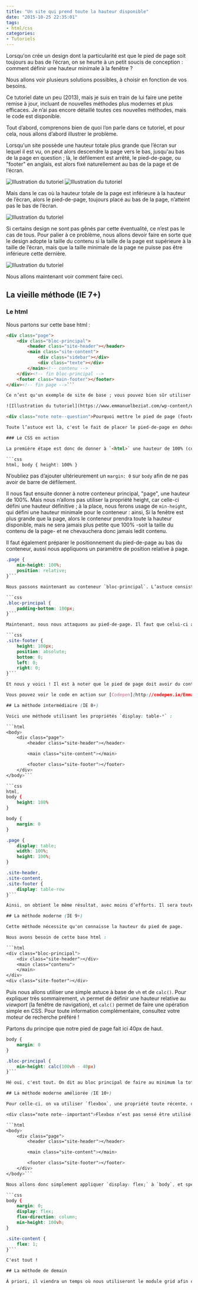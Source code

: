 ```yaml
---
title: "Un site qui prend toute la hauteur disponible"
date: "2015-10-25 22:35:01"
tags:
- html/css
categories:
- Tutoriels
---
```


Lorsqu'on crée un design dont la particularité est que le pied de page soit toujours au bas de l’écran, on se heurte à un petit soucis de conception : comment définir une hauteur minimale à la fenêtre ?

Nous allons voir plusieurs solutions possibles, à choisir en fonction de vos besoins.

<!--more-->

<div class="note note--info">Ce tutoriel date un peu (2013), mais je suis en train de lui faire une petite remise à jour, incluant de nouvelles méthodes plus modernes et plus efficaces. Je n’ai pas encore détaillé toutes ces nouvelles méthodes, mais le code est disponible.</div>

Tout d’abord, comprenons bien de quoi l’on parle dans ce tutoriel, et pour cela, nous allons d’abord illustrer le problème.

Lorsqu'un site possède une hauteur totale plus grande que l’écran sur lequel il est vu, on peut alors descendre la page vers le bas, jusqu'au bas de la page en question ; là, le défilement est arrêté, le pied-de-page, ou "footer" en anglais, est alors fixé naturellement au bas de la page et de l’écran.

![Illustration du tutoriel](https://www.emmanuelbeziat.com/wp-content/uploads/2013/07/tuto1-01.png) ![Illustration du tutoriel](https://www.emmanuelbeziat.com/wp-content/uploads/2013/07/tuto1-02.png)

Mais dans le cas où la hauteur totale de la page est inférieure à la hauteur de l’écran, alors le pied-de-page, toujours placé au bas de la page, n’atteint pas le bas de l’écran.

![Illustration du tutoriel](https://www.emmanuelbeziat.com/wp-content/uploads/2013/07/tuto1-03.png)

Si certains design ne sont pas gênés par cette éventualité, ce n’est pas le cas de tous. Pour palier à ce problème, nous allons devoir faire en sorte que le design adopte la taille du contenu si la taille de la page est supérieure à la taille de l’écran, mais que la taille minimale de la page ne puisse pas être inférieure cette dernière.

![Illustration du tutoriel](https://www.emmanuelbeziat.com/wp-content/uploads/2013/07/tuto1-04.png)

Nous allons maintenant voir comment faire ceci.

## La vieille méthode (IE 7+)

### Le html

Nous partons sur cette base html :

```html
<div class="page">
	<div class="bloc-principal">
		<header class="site-header"></header>
		<main class="site-content">
			<div class="sidebar"></div>
			<div class="texte"></div>
		</main><!-- contenu -->
	</div><!-- fin bloc-principal -->
	<footer class="main-footer"></footer>
</div><!-- fin page -->```

Ce n’est qu'un exemple de site de base ; vous pouvez bien sûr utiliser votre propre site.

![Illustration du tutoriel](https://www.emmanuelbeziat.com/wp-content/uploads/2013/07/tuto1-05.png)

<div class="note note--question">Pourquoi mettre le pied de page (footer) en dehors du bloc principal ?</div>

Toute l’astuce est là, c'est le fait de placer le pied-de-page en dehors du bloc du contenu qui va permettre de le fixer au bas de la page, mais aussi de l’empêcher de passer par-dessus le texte du contenu.

### Le CSS en action

La première étape est donc de donner à `<html>` une hauteur de 100% (correspondant à toute la hauteur de la fenêtre), qui servira de hauteur de référence pour les balises enfants et les valeurs en pourcentage que nous allons leur donner par la suite. En effet, la valeur relative "100%" doit correspondre à quelque chose : c'est donc "100% de la fenêtre" pour `<html>`. La première balise enfant étant `<body>`, nous lui attribuons également cette valeur pour qu'elle adote une hauteur de "100% de `<html>`". Ainsi, nous pourrons positionner le footer facilement au bas de l’écran dans sa position "minimale".

```css
html, body { height: 100% }
```

N’oubliez pas d’ajouter ultérieurement un `margin: 0` sur `body` afin de ne pas avoir de barre de défilement.

Il nous faut ensuite donner à notre conteneur principal, "page", une hauteur de 100%. Mais nous n’allons pas utiliser la propriété height, car celle-ci défini une hauteur définitive ; à la place, nous ferons usage de `min-height`, qui défini une hauteur minimale pour le conteneur : ainsi, Si la fenêtre est plus grande que la page, alors le conteneur prendra toute la hauteur disponible, mais ne sera jamais plus petite que 100% -soit la taille du contenu de la page- et ne chevauchera donc jamais ledit contenu.

Il faut également préparer le positionnement du pied-de-page au bas du conteneur, aussi nous appliquons un paramètre de position relative à page.

```css
.page {
	min-height: 100%;
	position: relative;
}```

Nous passons maintenant au conteneur `bloc-principal`. L’astuce consiste à lui attribuer une marge interne de la hauteur du pied-de-page (ici, 100px). Cela a pour but de bien définir la fin du conteneur à la fin de son contenu. Sans ce paramètre, vous vous rendrez compte que le pied-de-page se superposerait au bas du contenu sur 120px, soit sa propre hauteur.

```css
.bloc-principal {
	padding-bottom: 100px;
}```

Maintenant, nous nous attaquons au pied-de-page. Il faut que celui-ci ait tout d’abord une hauteur définie (même s'il s'agit d’un pourcentage), puis il faut lui affecter un positionnement absolu. Comme son parent direct, le conteneur `page`, est en positionnement relatif, `footer` se sert de cette référence pour savoir où se positionner. Enfin, grâce au positionnement absolu, il suffira d’accrocher le conteneur au bas du bloc parent. On ajoute également `left` et `right` afin que le bloc prenne toute la largeur.

```css
.site-footer {
	height: 100px;
	position: absolute;
	bottom: 0;
	left: 0;
	right: 0;
}```

Et nous y voici ! Il est à noter que le pied de page doit avoir du contenu pour être affiché, à cause de son positionnement absolu.

Vous pouvez voir le code en action sur [Codepen](http://codepen.io/EmmanuelB/pen/rfCey).

## La méthode intermédiaire (IE 8+)

Voici une méthode utilisant les propriétés `display: table-*` :

```html
<body>
	<div class="page">
		<header class="site-header"></header>

		<main class="site-content"></main>

		<footer class="site-footer"></footer>
	</div>
</body>```

```css
html,
body {
	height: 100%
}

body {
	margin: 0
}

.page {
	display: table;
	width: 100%;
	height: 100%;
}

.site-header,
.site-content,
.site-footer {
	display: table-row
}```

Ainsi, on obtient le même résultat, avec moins d’efforts. Il sera toutefois nécessaire de spécifier une hauteur (ou une hauteur maximale) au header et au footer.

## La méthode moderne (IE 9+)

Cette méthode nécessite qu'on connaisse la hauteur du pied de page.

Nous avons besoin de cette base html :

```html
<div class="bloc-principal">
	<div class="site-header"></div>
	<main class="contenu">
	</main>
</div>
<div class="site-footer"></div>
```

Puis nous allons utiliser une simple astuce à base de `vh` et de `calc()`. Pour expliquer très sommairement, `vh` permet de définir une hauteur relative au _viewport_ (la fenêtre de navigation), et `calc()` permet de faire une opération simple en CSS. Pour toute information complémentaire, consultez votre moteur de recherche préféré !

Partons du principe que notre pied de page fait ici 40px de haut.

```css
body {
	margin: 0
}

.bloc-principal {
	min-height: calc(100vh - 40px)
}```

Hé oui, c'est tout. On dit au bloc principal de faire au minimum la totalité de la hauteur de la fenêtre, moins la hauteur du pied de page. Malin, non ?

## La méthode moderne améliorée (IE 10+)

Pour celle-ci, on va utiliser `flexbox`, une propriété toute récente, dont je vous invite à [vérifier la compatibilité](http://caniuse.com/#feat=flexbox "CanIUse Flexbox ?").

<div class="note note--important">Flexbox n’est pas sensé être utilisé pour un gabarit de page, c'est normalement le module CSS `grid` à qui revient cette charge. Cependant, l’écriture des spécifications de `flexbox` est presque terminé et la propriété est implémentée dans tous les navigateurs modernes, alors que `grid` est encore en _working draft_, et n’est implémenté que dans Internet Explorer 10+ et Edge.</div>

```html
<body>
	<div class="page">
		<header class="site-header"></header>

		<main class="site-content"></main>

		<footer class="site-footer"></footer>
	</div>
</body>```

Nous allons donc simplement appliquer `display: flex;` à `body`, et spécifier le comportement de ses descendants direct en tant que colonnes. Puis nous diront simplement à `.site-content` d’utiliser toute la hauteur disponible.

```css
body {
	margin: 0;
	display: flex;
	flex-direction: column;
	min-height: 100vh;
}

.site-content {
	flex: 1;
}```

C'est tout !

## La méthode de demain

À priori, il viendra un temps où nous utiliseront le module grid afin de faire le squelette de notre site (Et flexbox sera utilisé pour la gestion fine du contenu). Pour en savoir plus, je vous suggère de lire [cet article sur Alsacréations](http://www.alsacreations.com/article/lire/1388-css3-grid-layout.html).
